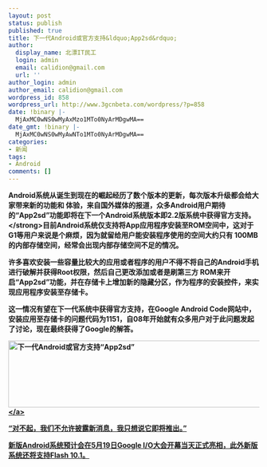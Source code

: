 ```yaml
---
layout: post
status: publish
published: true
title: 下一代Android或官方支持&ldquo;App2sd&rdquo;
author:
  display_name: 北漂IT民工
  login: admin
  email: calidion@gmail.com
  url: ''
author_login: admin
author_email: calidion@gmail.com
wordpress_id: 858
wordpress_url: http://www.3gcnbeta.com/wordpress/?p=858
date: !binary |-
  MjAxMC0wNS0wMyAxMzo1MTo0NyArMDgwMA==
date_gmt: !binary |-
  MjAxMC0wNS0wMyAwNTo1MTo0NyArMDgwMA==
categories:
- 新闻
tags:
- Android
comments: []
---
```

<p><strong>Android系统从诞生到现在的崛起经历了数个版本的更新，每次版本升级都会给大家带来新的功能和 体验，来自国外媒体的报道，众多Android用户期待的&ldquo;App2sd&rdquo;功能即将在下一个Android系统版本即2.2版系统中获得官方支持。<&#47;strong>目前Android系统仅支持将App应用程序安装至ROM空间中，这对于G1等用户来说是个麻烦，因为就留给用户能安装程序使用的空间大约只有 100MB的内部存储空间，经常会出现内部存储空间不足的情况。</p>
<p>许多喜欢安装一些容量比较大的应用或者程序的用户不得不将自己的Android手机进行破解并获得Root权限，然后自己更改添加或者是刷第三方 ROM来开启&ldquo;App2sd&rdquo;功能，并在存储卡上增加新的隐藏分区，作为程序的安装控件，来实现应用程序安装至存储卡。</p>
<p>这一情况有望在下一代系统中获得官方支持，在Google Android Code网站中，安装应用至存储卡的问题代码为1151，自08年开始就有众多用户对于此问题发起了讨论，现在最终获得了Google的解答。</p>
<p><a href="http:&#47;&#47;news.mydrivers.com&#47;Img&#47;20100503&#47;09155615.jpg" target="_blank"><img src="http:&#47;&#47;img.cnbeta.com&#47;newsimg&#47;100503&#47;09265201970493887.jpg" alt="下一代Android或官方支持&ldquo;App2sd&rdquo;" width="550" height="134" &#47;><&#47;a></p>
<p>&ldquo;对不起，我们不允许披露新消息，我只想说它即将推出。&rdquo;</p>
<p>新版Android系统预计会在5月19日Google I&#47;O大会开幕当天正式亮相，此外新版系统还将支持Flash 10.1。</p>
